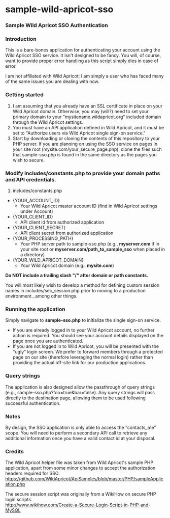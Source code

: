 # sample-wild-apricot-sso
### Sample Wild Apricot SSO Authentication

### Introduction
This is a bare-bones application for authenticating your account using the Wild Apricot SSO service. It isn't designed to be fancy. You will, of course, want to provide proper error handling as this script simply dies in case of error.

I am not affiliated with Wild Apricot; I am simply a user who has faced many of the same issues you are dealing with now.

### Getting started
1. I am assuming that you already have an SSL certificate in place on your Wild Apricot domain. Otherwise, you may (will?) need to set your primary domain to your "mysitename.wildapricot.org" included domain through the Wild Apricot settings.
2. You must have an API application defined in Wild Apricot, and it must be set to "Authorize users via Wild Apricot single sign-on service."
3. Start by downloading or cloning the contents of this repository to your PHP server. If you are planning on using the SSO service on pages in your site root (mysite.com/your_secure_page.php), clone the files such that sample-sso.php is found in the same directory as the pages you wish to secure.

### Modify includes/constants.php to provide your domain paths and API credentials.
1. includes/constants.php
  * {YOUR_ACCOUNT_ID} 
    - Your Wild Apricot master account ID (find in Wild Apricot settings under Account)
  * {YOUR_CLIENT_ID} 
    - API client id from authorized application
  * {YOUR_CLIENT_SECRET} 
    - API client secret from authorized application
  * {YOUR_PROCESSING_PATH} 
    - Your PHP server path to sample-sso.php (e.g., **myserver.com** if in your site root or **myserver.com/path_to_sample_sso** when placed in a directory)
  * {YOUR_WILD_APRICOT_DOMAIN} 
    - Your Wild Apricot domain (e.g., **mysite.com**)

**Do NOT include a trailing slash "/" after domain or path constants.**

You will most likely wish to develop a method for defining custom session names in includes/sec_session.php prior to moving to a production environment...among other things.

### Running the application
Simply navigate to **sample-sso.php** to initialize the single sign-on service.
* If you are already logged in to your Wild Apricot account, no further action is required.  You should see your account details displayed on the page once you are authenticated.
* If you are not logged in to Wild Apricot, you will be presented with the "ugly" login screen.  We prefer to forward members through a protected page on our site (therefore leveraging the normal login) rather than providing the actual off-site link for our production applications.

### Query strings
The application is also designed allow the passthrough of query strings (e.g., sample-sso.php?foo=true&bar=false).
Any query strings will pass directly to the destination page, allowing them to be used following successful authentication.

### Notes
By design, the SSO application is only able to access the "contacts_me" scope. You will need to perform a secondary API call to retrieve any additional information once you have a valid contact id at your disposal.

### Credits
The Wild Apricot helper file was taken from Wild Apricot's sample PHP application, apart from some minor changes to accept the authorization headers required for SSO.<br/>
https://github.com/WildApricot/ApiSamples/blob/master/PHP/sampleApplication.php

The secure session script was originally from a WikiHow on secure PHP login scripts.<br/>
http://www.wikihow.com/Create-a-Secure-Login-Script-in-PHP-and-MySQL
